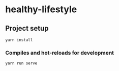 # healthy-lifestyle

## Project setup
```
yarn install
```

### Compiles and hot-reloads for development
```
yarn run serve
